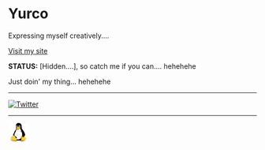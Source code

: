 # Yurco

Expressing myself creatively....

[Visit my site](https://yurco.site/)

**STATUS:** [Hidden....], so catch me if you can.... hehehehe

Just doin' my thing... hehehehe

---

[![Twitter](https://img.shields.io/badge/Twitter-1DA1F2?style=for-the-badge&logo=twitter&logoColor=white)](https://twitter.com/the_yurco)

---

<img src="https://raw.githubusercontent.com/teamedwardforever/Readme-Generator/71f25dd8b98329b168142a6b782a107b75eab178/svg/Skills/Other/linux-original.svg" alt="Linux" width="40"/>
